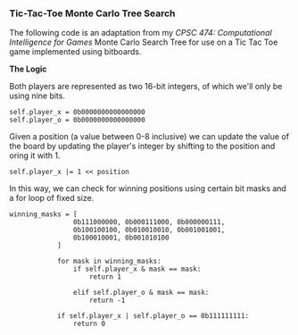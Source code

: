 ### **Tic-Tac-Toe Monte Carlo Tree Search**

The following code is an adaptation from my *CPSC 474: Computational Intelligence for Games* Monte Carlo Search Tree for use on a Tic Tac Toe game implemented using bitboards.

**The Logic**

Both players are represented as two 16-bit integers, of which we'll only be using nine bits. 
```{python}
self.player_x = 0b0000000000000000
self.player_o = 0b0000000000000000
```

Given a position (a value between 0-8 inclusive) we can update the value of the board by updating the player's integer by shifting to the position and oring it with 1.
```{python}
self.player_x |= 1 << position
```
In this way, we can check for winning positions using certain bit masks and a for loop of fixed size.
```{python}
winning_masks = [
                0b111000000, 0b000111000, 0b000000111,
                0b100100100, 0b010010010, 0b001001001,
                0b100010001, 0b001010100 
            ]

            for mask in winning_masks:
                if self.player_x & mask == mask:
                    return 1
                
                elif self.player_o & mask == mask:
                    return -1
            
            if self.player_x | self.player_o == 0b111111111:
                return 0
```
